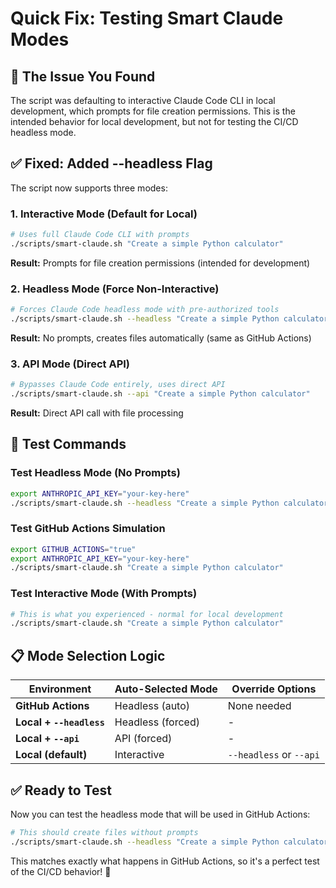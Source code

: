 # Quick Fix: Testing Smart Claude Modes

## 🔧 The Issue You Found

The script was defaulting to interactive Claude Code CLI in local development, which prompts for file creation permissions. This is the intended behavior for local development, but not for testing the CI/CD headless mode.

## ✅ Fixed: Added --headless Flag

The script now supports three modes:

### **1. Interactive Mode (Default for Local)**
```bash
# Uses full Claude Code CLI with prompts
./scripts/smart-claude.sh "Create a simple Python calculator"
```
**Result:** Prompts for file creation permissions (intended for development)

### **2. Headless Mode (Force Non-Interactive)**
```bash
# Forces Claude Code headless mode with pre-authorized tools
./scripts/smart-claude.sh --headless "Create a simple Python calculator"
```
**Result:** No prompts, creates files automatically (same as GitHub Actions)

### **3. API Mode (Direct API)**
```bash
# Bypasses Claude Code entirely, uses direct API
./scripts/smart-claude.sh --api "Create a simple Python calculator"
```
**Result:** Direct API call with file processing

## 🧪 Test Commands

### **Test Headless Mode (No Prompts)**
```bash
export ANTHROPIC_API_KEY="your-key-here"
./scripts/smart-claude.sh --headless "Create a simple Python calculator"
```

### **Test GitHub Actions Simulation**
```bash
export GITHUB_ACTIONS="true"
export ANTHROPIC_API_KEY="your-key-here"
./scripts/smart-claude.sh "Create a simple Python calculator"
```

### **Test Interactive Mode (With Prompts)**
```bash
# This is what you experienced - normal for local development
./scripts/smart-claude.sh "Create a simple Python calculator"
```

## 📋 Mode Selection Logic

| Environment | Auto-Selected Mode | Override Options |
|-------------|-------------------|------------------|
| **GitHub Actions** | Headless (auto) | None needed |
| **Local + `--headless`** | Headless (forced) | - |
| **Local + `--api`** | API (forced) | - |
| **Local (default)** | Interactive | `--headless` or `--api` |

## ✅ Ready to Test

Now you can test the headless mode that will be used in GitHub Actions:

```bash
# This should create files without prompts
./scripts/smart-claude.sh --headless "Create a simple Python calculator"
```

This matches exactly what happens in GitHub Actions, so it's a perfect test of the CI/CD behavior! 🚀
